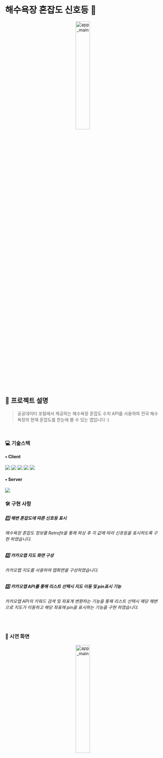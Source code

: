 # 해수욕장 혼잡도 신호등 🚦 

<div align="center">
 <img width="30%" alt="app_main" src="https://user-images.githubusercontent.com/65700842/200157256-b64cba2c-dd60-4dc8-814f-7347e2ab9a75.png">
</div>

<br>

## 🤔 프로젝트 설명

> 공공데이터 포털에서 제공하는 해수욕장 혼잡도 수치 API를 사용하여 전국 해수욕장의 현재 혼잡도를 한눈에 볼 수 있는 앱입니다 :) 

<br>

### 💻 기술스택 
#### ▪️ Client
<p>
<img src="https://img.shields.io/badge/Anroid-3DDC84?style=for-the-badge&logo=Android&logoColor=white">
<img src="https://img.shields.io/badge/Kotlin-7F52FF?style=for-the-badge&logo=Kotlin&logoColor=white">
<img src="https://img.shields.io/badge/Retrofit2-3E4348?style=for-the-badge&logo=Square&logoColor=white">
<img src="https://img.shields.io/badge/MVVM-3DDC84?style=for-the-badge&logo=&logoColor=white">
<img src="https://img.shields.io/badge/Coroutine-3DDC84?style=for-the-badge&logo=&logoColor=white">
</p>

#### ▪️ Server
<img src="https://img.shields.io/badge/OpenAPI-40AEF0?style=for-the-badge&logo=&logoColor=white">

<br>

### 🛠 구현 사항
##### 1️⃣ 해변 혼잡도에 따른 신호등 표시
###### 해수욕장 혼잡도 정보를 Retrofit을 통해 파싱 후 각 값에 따라 신호등을 표시하도록 구현 하였습니다.


##### 2️⃣ 카카오맵 지도 화면 구성
###### 카카오맵 지도를 사용하여 맵화면을 구성하였습니다.


##### 3️⃣ 카카오맵 API를 통해 리스트 선택시 지도 이동 및 pin표시 기능 
###### 카카오맵 API의 키워드 검색 및 좌표계 변환하는 기능을 통해 리스트 선택시 해당 해변으로 지도가 이동하고 해당 좌표에 pin을 표시하는 기능을 구현 하였습니다.


<br>

### 🎥 시연 화면
<div align="center">
 <img width="30%" alt="app_main" src="./시연화면/app_running.gif">
</div>
